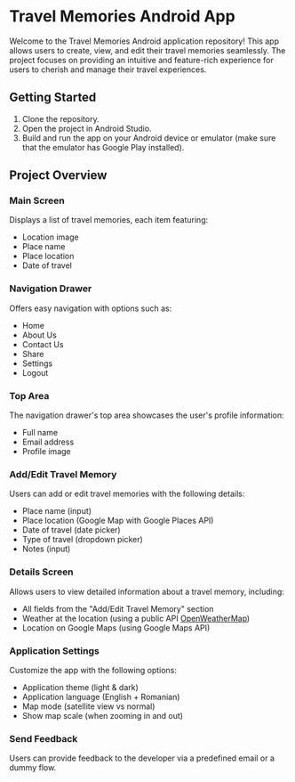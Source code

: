 # Travel Memories Android App

Welcome to the Travel Memories Android application repository! This app allows users to create, view, and edit their travel memories seamlessly. The project focuses on providing an intuitive and feature-rich experience for users to cherish and manage their travel experiences.

## Getting Started

1. Clone the repository.
2. Open the project in Android Studio.
3. Build and run the app on your Android device or emulator (make sure that the emulator has Google Play installed).

## Project Overview

### Main Screen

Displays a list of travel memories, each item featuring:

- Location image
- Place name
- Place location
- Date of travel

### Navigation Drawer

Offers easy navigation with options such as:

- Home
- About Us
- Contact Us
- Share
- Settings
- Logout

### Top Area

The navigation drawer's top area showcases the user's profile information:

- Full name
- Email address
- Profile image

### Add/Edit Travel Memory

Users can add or edit travel memories with the following details:

- Place name (input)
- Place location (Google Map with Google Places API)
- Date of travel (date picker)
- Type of travel (dropdown picker)
- Notes (input)

### Details Screen

Allows users to view detailed information about a travel memory, including:

- All fields from the "Add/Edit Travel Memory" section
- Weather at the location (using a public API [OpenWeatherMap](https://openweathermap.org/current))
- Location on Google Maps (using Google Maps API)

### Application Settings

Customize the app with the following options:

- Application theme (light & dark)
- Application language (English + Romanian)
- Map mode (satellite view vs normal)
- Show map scale (when zooming in and out)

### Send Feedback

Users can provide feedback to the developer via a predefined email or a dummy flow.
